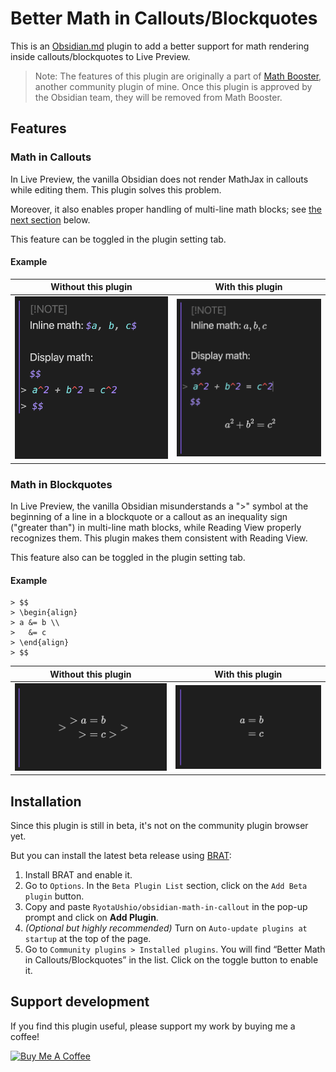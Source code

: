 # Better Math in Callouts/Blockquotes

This is an [Obsidian.md](https://obsidian.md) plugin to add a better support for math rendering inside callouts/blockquotes to Live Preview.

> Note: The features of this plugin are originally a part of [Math Booster](https://ryotaushio.github.io/obsidian-math-booster/), another community plugin of mine. Once this plugin is approved by the Obsidian team, they will be removed from Math Booster.

## Features

### Math in Callouts

In Live Preview, the vanilla Obsidian does not render MathJax in callouts while editing them. 
This plugin solves this problem.

Moreover, it also enables proper handling of multi-line math blocks; see [the next section](math-in-lockquotes) below.

This feature can be toggled in the plugin setting tab.

#### Example

 Without this plugin                 | With this plugin
:-----------------------------------:|:----------------------------------:
![Before](fig/callout-before.png) | ![After](fig/callout-after.png)

### Math in Blockquotes

In Live Preview, the vanilla Obsidian misunderstands a ">" symbol at the beginning of a line in a blockquote or a callout as an inequality sign ("greater than") in multi-line math blocks, while Reading View properly recognizes them. This plugin makes them consistent with Reading View. 

This feature also can be toggled in the plugin setting tab.

#### Example

```
> $$
> \begin{align}
> a &= b \\
>   &= c
> \end{align}
> $$
```

 Without this plugin                 | With this plugin
:-----------------------------------:|:----------------------------------:
![Before](fig/blockquote-before.png) | ![After](fig/blockquote-after.png)

## Installation

Since this plugin is still in beta, it's not on the community plugin browser yet.

But you can install the latest beta release using [BRAT](https://github.com/TfTHacker/obsidian42-brat):

1.  Install BRAT and enable it.
2.  Go to `Options`. In the `Beta Plugin List` section, click on the `Add Beta plugin` button.
3.  Copy and paste `RyotaUshio/obsidian-math-in-callout` in the pop-up prompt and click on **Add Plugin**.
4.  _(Optional but highly recommended)_ Turn on `Auto-update plugins at startup` at the top of the page.
5.  Go to `Community plugins > Installed plugins`. You will find “Better Math in Callouts/Blockquotes” in the list. Click on the toggle button to enable it.

## Support development

If you find this plugin useful, please support my work by buying me a coffee!

<a href="https://www.buymeacoffee.com/ryotaushio" target="_blank"><img src="https://cdn.buymeacoffee.com/buttons/v2/default-yellow.png" alt="Buy Me A Coffee" style="height: 60px !important;width: 217px !important;" ></a>
